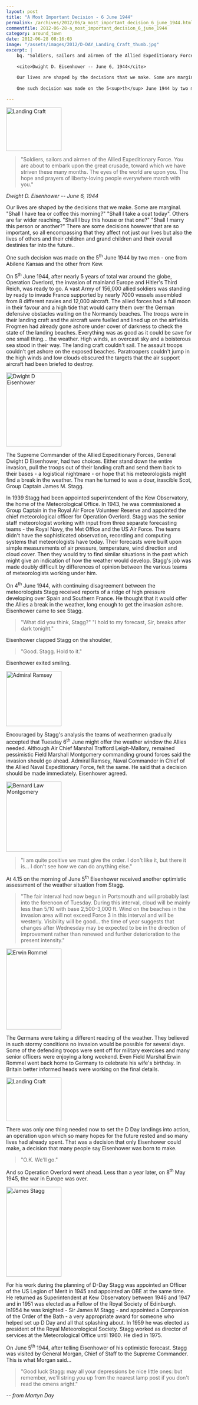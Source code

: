 ```yaml
---
layout: post
title: "A Most Important Decision - 6 June 1944"
permalink: /archives/2012/06/a_most_important_decision_6_june_1944.html
commentfile: 2012-06-28-a_most_important_decision_6_june_1944
category: around_town
date: 2012-06-28 08:16:03
image: "/assets/images/2012/D-DAY_Landing_Craft_thumb.jpg"
excerpt: |
    bq. "Soldiers, sailors and airmen of the Allied Expeditionary Force. You are about to embark upon the great crusade, toward which we have striven these many months. The eyes of the world are upon you. The hope and prayers of liberty-loving people everywhere march with you."
    
    <cite>Dwight D. Eisenhower -- June 6, 1944</cite>
    
    Our lives are shaped by the decisions that we make. Some are marginal. "Shall I have tea or coffee this morning?" "Shall I take a coat today". Others are far wider reaching. "Shall I buy this house or that one?" "Shall I marry this person or another?" There are some decisions however that are so important, so all encompassing that they affect not just our lives but also the lives of others and their children and grand children and their overall destinies far into the future..
    
    One such decision was made on the 5<sup>th</sup> June 1944 by two men - one from Abilene Kansas and the other from Kew.

---
```


<a href="/assets/images/2012/D-DAY_Landing_Craft.jpg" title="See larger version of - Landing Craft"><img src="/assets/images/2012/D-DAY_Landing_Craft_thumb.jpg" width="150" height="118" alt="Landing Craft" class="photo right" /></a>

> "Soldiers, sailors and airmen of the Allied Expeditionary Force. You are about to embark upon the great crusade, toward which we have striven these many months. The eyes of the world are upon you. The hope and prayers of liberty-loving people everywhere march with you."

<cite>Dwight D. Eisenhower -- June 6, 1944</cite>

Our lives are shaped by the decisions that we make. Some are marginal. "Shall I have tea or coffee this morning?" "Shall I take a coat today". Others are far wider reaching. "Shall I buy this house or that one?" "Shall I marry this person or another?" There are some decisions however that are so important, so all encompassing that they affect not just our lives but also the lives of others and their children and grand children and their overall destinies far into the future..

One such decision was made on the 5<sup>th</sup> June 1944 by two men - one from Abilene Kansas and the other from Kew.

On 5<sup>th</sup> June 1944, after nearly 5 years of total war around the globe, Operation Overlord, the invasion of mainland Europe and Hitler's Third Reich, was ready to go. A vast Army of 156,000 allied soldiers was standing by ready to invade France supported by nearly 7000 vessels assembled from 8 different navies and 12,000 aircraft. The allied forces had a full moon in their favour and a high tide that would carry them over the German defensive obstacles waiting on the Normandy beaches. The troops were in their landing craft and the aircraft were fuelled and lined up on the airfields. Frogmen had already gone ashore under cover of darkness to check the state of the landing beaches. Everything was as good as it could be save for one small thing... the weather. High winds, an overcast sky and a boisterous sea stood in their way. The landing craft couldn't sail. The assault troops couldn't get ashore on the exposed beaches. Paratroopers couldn't jump in the high winds and low clouds obscured the targets that the air support aircraft had been briefed to destroy.

<a href="/assets/images/2012/D-DAY_Dwight_D_Eisenhower.jpg" title="See larger version of - Dwight D Eisenhower"><img src="/assets/images/2012/D-DAY_Dwight_D_Eisenhower_thumb.jpg" width="150" height="201" alt="Dwight D Eisenhower" class="photo right" /></a>

The Supreme Commander of the Allied Expeditionary Forces, General Dwight D Eisenhower, had two choices. Either stand down the entire invasion, pull the troops out of their landing craft and send them back to their bases - a logistical nightmare - or hope that his meteorologists might find a break in the weather. The man he turned to was a dour, irascible Scot, Group Captain James M. Stagg.

In 1939 Stagg had been appointed superintendent of the Kew Observatory, the home of the Meteorological Office. In 1943, he was commissioned a Group Captain in the Royal Air Force Volunteer Reserve and appointed the chief meteorological officer for Operation Overlord. Stagg was the senior staff meteorologist working with input from three separate forecasting teams - the Royal Navy, the Met Office and the US Air Force. The teams didn't have the sophisticated observation, recording and computing systems that meteorologists have today. Their forecasts were built upon simple measurements of air pressure, temperature, wind direction and cloud cover. Then they would try to find similar situations in the past which might give an indication of how the weather would develop. Stagg's job was made doubly difficult by differences of opinion between the various teams of meteorologists working under him.

On 4<sup>th</sup> June 1944, with continuing disagreement between the meteorologists Stagg received reports of a ridge of high pressure developing over Spain and Southern France. He thought that it would offer the Allies a break in the weather, long enough to get the invasion ashore. Eisenhower came to see Stagg.

> "What did you think, Stagg?"
>  "I hold to my forecast, Sir, breaks after dark tonight."
> 
 Eisenhower clapped Stagg on the shoulder,

> "Good. Stagg. Hold to it."

Eisenhower exited smiling.

<a href="/assets/images/2012/D-DAY_Admiral_Ramsey.jpg" title="See larger version of - Admiral Ramsey"><img src="/assets/images/2012/D-DAY_Admiral_Ramsey_thumb.jpg" width="150" height="149" alt="Admiral Ramsey" class="photo right" /></a>

Encouraged by Stagg's analysis the teams of weathermen gradually accepted that Tuesday 6<sup>th</sup> June might offer the weather window the Allies needed. Although Air Chief Marshal Trafford Leigh-Mallory, remained pessimistic Field Marshall Montgomery commanding ground forces said the invasion should go ahead. Admiral Ramsey, Naval Commander in Chief of the Allied Naval Expeditionary Force, felt the same. He said that a decision should be made immediately. Eisenhower agreed.

<a href="/assets/images/2012/D-DAY_Bernard_Law_Montgomery.jpg" title="See larger version of - Bernard Law Montgomery"><img src="/assets/images/2012/D-DAY_Bernard_Law_Montgomery_thumb.jpg" width="150" height="190" alt="Bernard Law Montgomery" class="photo right" /></a>

> "I am quite positive we must give the order. I don't like it, but there it is... I don't see how we can do anything else."

At 4.15 on the morning of June 5<sup>th</sup> Eisenhower received another optimistic assessment of the weather situation from Stagg.

> "The fair interval had now begun in Portsmouth and will probably last into the forenoon of Tuesday. During this interval, cloud will be mainly less than 5/10 with base 2,500-3,000 ft. Wind on the beaches in the invasion area will not exceed Force 3 in this interval and will be westerly. Visibility will be good... the time of year suggests that changes after Wednesday may be expected to be in the direction of improvement rather than renewed and further deterioration to the present intensity."

<a href="/assets/images/2012/D-DAY_Erwin_Rommel.jpg" title="See larger version of - Erwin Rommel"><img src="/assets/images/2012/D-DAY_Erwin_Rommel_thumb.jpg" width="150" height="219" alt="Erwin Rommel" class="photo right" /></a>

The Germans were taking a different reading of the weather. They believed in such stormy conditions no invasion would be possible for several days. Some of the defending troops were sent off for military exercises and many senior officers were enjoying a long weekend. Even Field Marshal Erwin Rommel went back home to Germany to celebrate his wife's birthday. In Britain better informed heads were working on the final details.

<a href="/assets/images/2012/D-DAY_Landing_Craft.jpg" title="See larger version of - Landing Craft"><img src="/assets/images/2012/D-DAY_Landing_Craft_thumb.jpg" width="150" height="118" alt="Landing Craft" class="photo right" /></a>

There was only one thing needed now to set the D Day landings into action, an operation upon which so many hopes for the future rested and so many lives had already spent. That was a decision that only Eisenhower could make, a decision that many people say Eisenhower was born to make.

> "O.K. We'll go."

And so Operation Overlord went ahead. Less than a year later, on 8<sup>th</sup> May 1945, the war in Europe was over.

<div markdown="1" class="box">
<a href="/assets/images/2012/D-DAY_James_Stagg.jpg" title="See larger version of - James Stagg"><img src="/assets/images/2012/D-DAY_James_Stagg_thumb.jpg" width="150" height="243" alt="James Stagg" class="photo left" /></a>

For his work during the planning of D-Day Stagg was appointed an Officer of the US Legion of Merit in 1945 and appointed an OBE at the same time. He returned as Superintendent at Kew Observatory between 1946 and 1947 and in 1951 was elected as a Fellow of the Royal Society of Edinburgh. In1954 he was knighted - Sir James M Stagg - and appointed a Companion of the Order of the Bath - a very appropriate award for someone who helped set up D Day and all that splashing about. In 1959 he was elected as president of the Royal Meteorological Society. Stagg worked as director of services at the Meteorological Office until 1960. He died in 1975.

</div>
On June 5<sup>th</sup> 1944, after telling Eisenhower of his optimistic forecast. Stagg was visited by General Morgan, Chief of Staff to the Supreme Commander. This is what Morgan said...

> "Good luck Stagg: may all your depressions be nice little ones: but remember, we'll string you up from the nearest lamp post if you don't read the omens aright."

<cite>-- from Martyn Day</cite>
